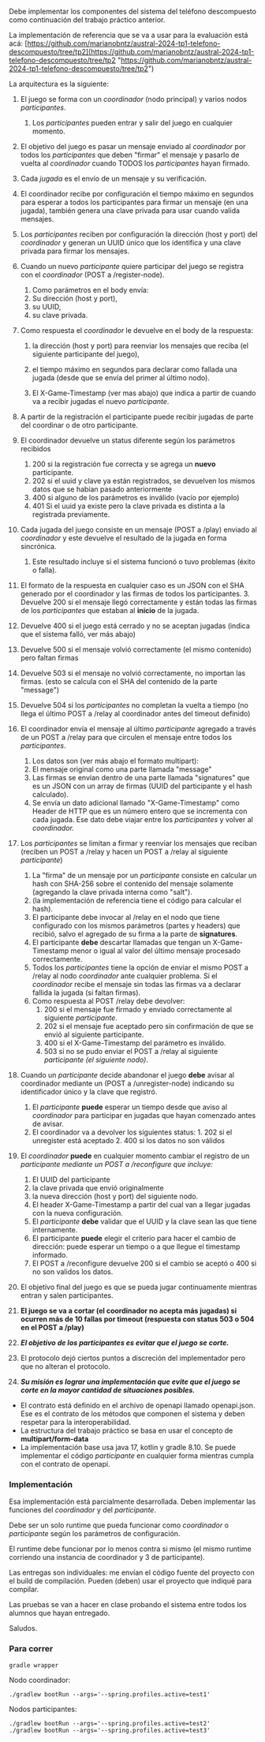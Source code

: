 Debe implementar los componentes del sistema del teléfono descompuesto como continuación del trabajo práctico anterior.

La implementación de referencia que se va a usar para la evaluación está acá: [https://github.com/marianobntz/austral-2024-tp1-telefono-descompuesto/tree/tp2](https://github.com/marianobntz/austral-2024-tp1-telefono-descompuesto/tree/tp2 "https://github.com/marianobntz/austral-2024-tp1-telefono-descompuesto/tree/tp2")   

La arquitectura es la siguiente:

1.  El juego se forma con un _coordinador_ (nodo principal) y varios nodos _participantes_.
    1.  Los _participantes_ pueden entrar y salir del juego en cualquier momento.
2.  El objetivo del juego es pasar un mensaje enviado al _coordinador_ por todos los _participantes_ que deben "firmar" el mensaje y pasarlo de vuelta al _coordinador_ cuando TODOS los _participantes_ hayan firmado. 
3.  Cada _jugada_ es el envío de un mensaje y su verificación.
4.  El coordinador recibe por configuración el tiempo máximo en segundos para esperar a todos los participantes para firmar un mensaje (en una jugada), también genera una clave privada para usar cuando valida mensajes.
5.  Los _participantes_ reciben por configuración la dirección (host y port) del _coordinador_ y generan un UUID único que los identifica y una clave privada para firmar los mensajes. 
6.  Cuando un nuevo _participante_ quiere participar del juego se registra con el _coordinador_ (POST a /register-node). 
    1.  Como parámetros en el body envía:
    1.  Su dirección (host y port),
    2.  su UUID,
    3.  su clave privada.
2.  Como respuesta el _coordinador_ le devuelve en el body de la respuesta:
    1.  la dirección (host y port) para reenviar los mensajes que reciba (el siguiente participante del juego),

    2.  el tiempo máximo en segundos para declarar como fallada una jugada (desde que se envía del primer al último nodo).

    3.  El X-Game-Timestamp (ver mas abajo) que indica a partir de cuando va a recibir jugadas el nuevo _participante_.
3.  A partir de la registración el participante puede recibir jugadas de parte del coordinar o de otro participante.
4.  El coordinador devuelve un status diferente según los parámetros recibidos
    1.  200 si la registración fue correcta y se agrega un **nuevo** participante.
    2.  202 si el uuid y clave ya están registrados, se devuelven los mismos datos que se habían pasado anteriormente
    3.  400 si alguno de los parámetros es inválido (vacío por ejemplo)
    4.  401 Si el uuid ya existe pero la clave privada es distinta a la registrada previamente.
7.  Cada jugada del juego consiste en un mensaje (POST a /play) enviado al _coordinador_ y este devuelve el resultado de la jugada en forma sincrónica. 
    1.  Este resultado incluye si el sistema funcionó o tuvo problemas (éxito o falla).
2.  El formato de la respuesta en cualquier caso es un JSON con el SHA generado por el coordinador y las firmas de todos los participantes. 
    3.  Devuelve 200 si el mensaje llegó correctamente y están todas las firmas de los _participantes_ que estaban al **inicio** de la jugada.
4.  Devuelve 400 si el juego está cerrado y no se aceptan jugadas (indica que el sistema falló, ver más abajo)

5.  Devuelve 500 si el mensaje volvió correctamente (el mismo contenido) pero faltan firmas
6.  Devuelve 503 si el mensaje no volvió correctamente, no importan las firmas. (esto se calcula con el SHA del contenido de la parte "message")

7.  Devuelve 504 si los _participantes_ no completan la vuelta a tiempo (no llega el último POST a /relay al coordinador antes del timeout definido)
8.  El coordinador envía el mensaje al último _participante_ agregado a través de un POST a /relay para que circulen el mensaje entre todos los _participantes_.
    1.  Los datos son (ver más abajo el formato multipart):
    2.  El mensaje original como una parte llamada "message"
    3.  Las firmas se envían dentro de una parte llamada "signatures" que es un JSON con un array de firmas (UUID del participante y el hash calculado).
    4.  Se envía un dato adicional llamado "X-Game-Timestamp" como Header de HTTP que es un número entero que se incrementa con cada jugada. Ese dato debe viajar entre los _participantes_ y volver al _coordinador._
9.  Los _participantes_ se limitan a firmar y reenviar los mensajes que reciban (reciben un POST a /relay y hacen un POST a /relay al siguiente _participante_)
    1.  La "firma" de un mensaje por un _participante_ consiste en calcular un hash con SHA-256 sobre el contenido del mensaje solamente (agregando la clave privada interna como "salt"). 
    2.   (la implementación de referencia tiene el código para calcular el hash).
    3.  El participante debe invocar al /relay en el nodo que tiene configurado con los mismos parámetros (partes y headers) que recibió, salvo el agregado de su firma a la parte de **signatures**.
    4.  El participante **debe** descartar llamadas que tengan un X-Game-Timestamp menor o igual al valor del último mensaje procesado correctamente.
    5.  Todos los _participantes_ tiene la opción de enviar el mismo POST a /relay al nodo _coordinador_ ante cualquier problema. Si el _coordinador_ recibe el mensaje sin todas las firmas va a declarar fallida la jugada (si faltan firmas).
    6.  Como respuesta al POST /relay debe devolver:
        1.  200 si el mensaje fue firmado y enviado correctamente al siguiente _participante_.
        2.  202 si el mensaje fue aceptado pero sin confirmación de que se envió al siguiente participante.
        3.  400 si el X-Game-Timestamp del parámetro es inválido.
        4.  503 si no se pudo enviar el POST a /relay al siguiente _participante (el siguiente nodo)_.
10.  Cuando un _participante_ decide abandonar el juego **debe** avisar al coordinador mediante un (POST a /unregister-node) indicando su identificador único y la clave que registró.  
     1.  El _participante_ **puede** esperar un tiempo desde que aviso al _coordinador_ para participar en jugadas que hayan comenzado antes de avisar.
     2.  El coordinador va a devolver los siguientes status:
    1.  202 si el unregister está aceptado
    2.  400 si los datos no son válidos
11.  El _coordinador_ **puede** en cualquier momento cambiar el registro de un _participante mediante un POST a /reconfigure que incluye:_
     1.  El UUID del participante
     2.  la clave privada que envió originalmente
     3.  la nueva dirección (host y port) del siguiente nodo.
     4.  El header X-Game-Timestamp a partir del cual van a llegar jugadas con la nueva configuración.
     5.  El _participante_ **debe** validar que el UUID y la clave sean las que tiene internamente.
     6.  El participante **puede** elegir el criterio para hacer el cambio de dirección: puede esperar un tiempo o a que llegue el timestamp informado.
     7.  El POST a /reconfigure devuelve 200 si el cambio se aceptó o 400 si no son validos los datos.
12.  El objetivo final del juego es que se pueda jugar continuamente mientras entran y salen participantes.

1.  **El juego se va a cortar (el coordinador no acepta más jugadas) si ocurren más de 10 fallas por timeout (respuesta con status 503 o 504 en el POST a /play)**
2.  **_El objetivo de los participantes es evitar que el juego se corte._**

14.  El protocolo dejó ciertos puntos a discreción del implementador pero que no alteran el protocolo. 
15.  _**Su misión es lograr una implementación que evite que el juego se corte en la mayor cantidad de situaciones posibles.**_



*   El contrato está definido en el archivo de openapi llamado openapi.json. Ese es el contrato de los métodos que componen el sistema y deben respetar para la interoperabilidad.
*   La estructura del trabajo práctico se basa en usar el concepto de **multipart/form-data**
*   La implementación base usa java 17, kotlin y gradle 8.10. Se puede implementar el código _participante_ en cualquier forma mientras cumpla con el contrato de openapi.



### Implementación

Esa implementación está parcialmente desarrollada. Deben implementar las funciones del _coordinador_ y del _participante_.   

Debe ser un solo runtime que pueda funcionar como _coordinador_ o _participante_ según los parámetros de configuración. 

El runtime debe funcionar por lo menos contra si mismo (el mismo runtime corriendo una instancia de coordinador y 3 de participante). 

Las entregas son individuales: me envían el código fuente del proyecto con el build de compilación. Pueden (deben) usar el proyecto que indiqué para compilar.



Las pruebas se van a hacer en clase probando el sistema entre todos los alumnos que hayan entregado. 

Saludos.


### Para correr
```
gradle wrapper
```
Nodo coordinador:
```
./gradlew bootRun --args='--spring.profiles.active=test1'
```

Nodos participantes:
```
./gradlew bootRun --args='--spring.profiles.active=test2'
./gradlew bootRun --args='--spring.profiles.active=test3'
```

